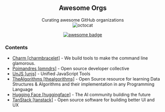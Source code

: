 <div align="center">

## Awesome Orgs
Curating awesome GitHub organizations  
![octocat](https://github.githubassets.com/images/icons/emoji/hearts_around.png)

[![awesome badge](https://awesome.re/badge.svg)](https://awesome.re)

</div>

### Contents
- [Charm [charmbracelet]](https://github.com/charmbracelet) - We build tools to make the command line glamorous.
- [Poimandres [pmndrs]](https://github.com/pmndrs) - Open source developer collective
- [UnJS [unjs]](https://github.com/unjs) - Unified JavaScript Tools
- [TheAlgorithms [thealgorithms]](https://github.com/thealgorithms) - Open Source resource for learning Data Structures & Algorithms and their implementation in any Programming Language
- [Hugging Face [huggingface]](https://github.com/huggingface) - The AI community building the future
- [TanStack [tanstack]](https://github.com/TanStack) - Open source software for building better UI and UX
